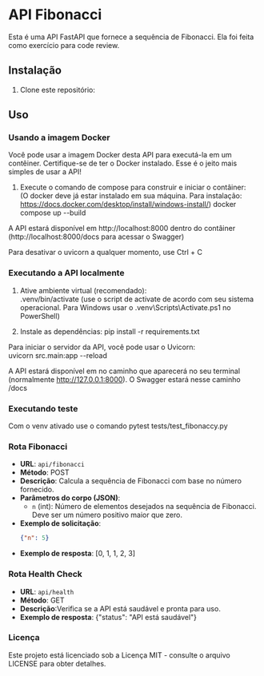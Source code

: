 # API Fibonacci

Esta é uma API FastAPI que fornece a sequência de Fibonacci. Ela foi feita como exercício para code review.

## Instalação

1. Clone este repositório:


## Uso

### Usando a imagem Docker
Você pode usar a imagem Docker desta API para executá-la em um contêiner. Certifique-se de ter o Docker instalado. Esse é o jeito mais simples de usar a API!

1) Execute o comando de compose para construir e iniciar o contâiner:  
(O docker deve já estar instalado em sua máquina. Para instalação: https://docs.docker.com/desktop/install/windows-install/)
docker compose up --build

A API estará disponível em http://localhost:8000 dentro do contâiner (http://localhost:8000/docs para acessar o Swagger)

Para desativar o uvicorn a qualquer momento, use Ctrl + C

### Executando a API localmente
1. Ative ambiente virtual (recomendado):  
.venv/bin/activate 
(use o script de activate de acordo com seu sistema operacional. Para Windows usar o .venv\Scripts\Activate.ps1 no PowerShell)

2. Instale as dependências:
pip install -r requirements.txt

Para iniciar o servidor da API, você pode usar o Uvicorn:  
uvicorn src.main:app --reload

A API estará disponível em no caminho que aparecerá no seu terminal (normalmente http://127.0.0.1:8000).
O Swagger estará nesse caminho /docs

### Executando teste
Com o venv ativado use o comando
pytest tests/test_fibonaccy.py

### Rota Fibonacci

- **URL**: `api/fibonacci`
- **Método**: POST
- **Descrição**: Calcula a sequência de Fibonacci com base no número fornecido.
- **Parâmetros do corpo (JSON)**:
  - `n` (int): Número de elementos desejados na sequência de Fibonacci. Deve ser um número positivo maior que zero.
- **Exemplo de solicitação**:
  ```json
  {"n": 5}
- **Exemplo de resposta**:
[0, 1, 1, 2, 3]


### Rota Health Check
- **URL**: `api/health`
- **Método**: GET
- **Descrição**:Verifica se a API está saudável e pronta para uso.
- **Exemplo de resposta**:
{"status": "API está saudável"}


### Licença
Este projeto está licenciado sob a Licença MIT - consulte o arquivo LICENSE para obter detalhes.
